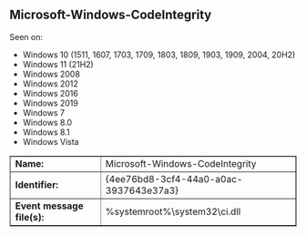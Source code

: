 ## Microsoft-Windows-CodeIntegrity

Seen on:
* Windows 10 (1511, 1607, 1703, 1709, 1803, 1809, 1903, 1909, 2004, 20H2)
* Windows 11 (21H2)
* Windows 2008
* Windows 2012
* Windows 2016
* Windows 2019
* Windows 7
* Windows 8.0
* Windows 8.1
* Windows Vista

<table border="1" class="docutils">
  <tbody>
    <tr>
      <td><b>Name:</b></td>
      <td>Microsoft-Windows-CodeIntegrity</td>
    </tr>
    <tr>
      <td><b>Identifier:</b></td>
      <td>{4ee76bd8-3cf4-44a0-a0ac-3937643e37a3}</td>
    </tr>
    <tr>
      <td><b>Event message file(s):</b></td>
      <td>%systemroot%\system32\ci.dll</td>
    </tr>
  </tbody>
</table>

&nbsp;

